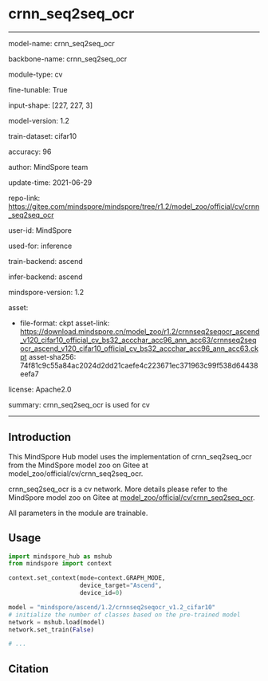 # crnn_seq2seq_ocr

---

model-name: crnn_seq2seq_ocr

backbone-name: crnn_seq2seq_ocr

module-type: cv

fine-tunable: True

input-shape: [227, 227, 3]

model-version: 1.2

train-dataset: cifar10

accuracy: 96

author: MindSpore team

update-time: 2021-06-29

repo-link: <https://gitee.com/mindspore/mindspore/tree/r1.2/model_zoo/official/cv/crnn_seq2seq_ocr>

user-id: MindSpore

used-for: inference

train-backend: ascend

infer-backend: ascend

mindspore-version: 1.2

asset:

-
    file-format: ckpt
    asset-link: <https://download.mindspore.cn/model_zoo/r1.2/crnnseq2seqocr_ascend_v120_cifar10_official_cv_bs32_accchar_acc96_ann_acc63/crnnseq2seqocr_ascend_v120_cifar10_official_cv_bs32_accchar_acc96_ann_acc63.ckpt>
    asset-sha256: 74f81c9c55a84ac2024d2dd21caefe4c223671ec371963c99f538d64438eefa7

license: Apache2.0

summary: crnn_seq2seq_ocr is used for cv

---

## Introduction

This MindSpore Hub model uses the implementation of crnn_seq2seq_ocr from the MindSpore model zoo on Gitee at model_zoo/official/cv/crnn_seq2seq_ocr.

crnn_seq2seq_ocr is a cv network. More details please refer to the MindSpore model zoo on Gitee at [model_zoo/official/cv/crnn_seq2seq_ocr](https://gitee.com/mindspore/mindspore/blob/r1.2/model_zoo/official/cv/crnn_seq2seq_ocr/README.md).

All parameters in the module are trainable.

## Usage

```python
import mindspore_hub as mshub
from mindspore import context

context.set_context(mode=context.GRAPH_MODE,
                    device_target="Ascend",
                    device_id=0)

model = "mindspore/ascend/1.2/crnnseq2seqocr_v1.2_cifar10"
# initialize the number of classes based on the pre-trained model
network = mshub.load(model)
network.set_train(False)

# ...
```

## Citation
